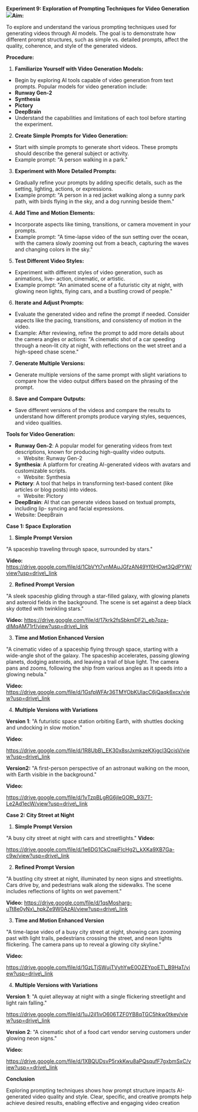 **Experiment 9: Exploration of Prompting Techniques for Video Generation ![](Aspose.Words.4af99601-922c-473d-a072-944da0040478.001.png)Aim:** 

To explore and understand the various prompting techniques used for generating videos through AI models. The goal is to demonstrate how different prompt structures, such as simple vs. detailed prompts, affect the quality, coherence, and style of the generated videos. 

**Procedure:** 

1. **Familiarize Yourself with Video Generation Models:** 
- Begin by exploring AI tools capable of video generation from text prompts. Popular models for video generation include: 
- **Runway Gen-2** 
- **Synthesia** 
- **Pictory** 
- **DeepBrain** 
- Understand the capabilities and limitations of each tool before starting the experiment. 
2. **Create Simple Prompts for Video Generation:** 
- Start with simple prompts to generate short videos. These prompts should describe the general subject or activity. 
- Example prompt: "A person walking in a park." 
3. **Experiment with More Detailed Prompts:** 
- Gradually refine your prompts by adding specific details, such as the setting, lighting, actions, or expressions. 
- Example prompt: "A person in a red jacket walking along a sunny park path, with birds flying in the sky, and a dog running beside them." 
4. **Add Time and Motion Elements:** 
- Incorporate aspects like timing, transitions, or camera movement in your prompts. 
- Example prompt: "A time-lapse video of the sun setting over the ocean, with the camera slowly zooming out from a beach, capturing the waves and changing colors in the sky." 
5. **Test Different Video Styles:** 
- Experiment with different styles of video generation, such as animations, live- action, cinematic, or artistic. 
- Example prompt: "An animated scene of a futuristic city at night, with glowing neon lights, flying cars, and a bustling crowd of people." 
6. **Iterate and Adjust Prompts:** 
- Evaluate the generated video and refine the prompt if needed. Consider aspects like the pacing, transitions, and consistency of motion in the video. 
- Example: After reviewing, refine the prompt to add more details about the camera angles or actions: "A cinematic shot of a car speeding through a neon-lit city at night, with reflections on the wet street and a high-speed chase scene." 
7. **Generate Multiple Versions:** 
- Generate multiple versions of the same prompt with slight variations to compare how the video output differs based on the phrasing of the prompt. 
8. **Save and Compare Outputs:** 
- Save different versions of the videos and compare the results to understand how different prompts produce varying styles, sequences, and video qualities. 

**Tools for Video Generation:** 

- **Runway Gen-2**: A popular model for generating videos from text descriptions, known for producing high-quality video outputs. 
  - Website: Runway Gen-2 
- **Synthesia**: A platform for creating AI-generated videos with avatars and customizable scripts. 
  - Website: Synthesia 
- **Pictory**: A tool that helps in transforming text-based content (like articles or blog posts) into videos. 
  - Website: Pictory 
- **DeepBrain**: AI that can generate videos based on textual prompts, including lip- syncing and facial expressions. 
- Website: DeepBrain 

**Case 1: Space Exploration** 

1. **Simple Prompt Version** 

"A spaceship traveling through space, surrounded by stars." 

**Video:** https://drive.google.com/file/d/1CbVYt7vnMAuJGfzAN49Yf0HOwt3QdPYW/view?usp=drive\_link 

2. **Refined Prompt Version** 

"A sleek spaceship gliding through a star-filled galaxy, with glowing planets and asteroid fields in the background. The scene is set against a deep black sky dotted with twinkling stars." 

**Video:** https://drive.google.com/file/d/17krk2fsSbkmDF2\_eb7oza-dlMqAM71rf/view?usp=drive\_link 

3. **Time and Motion Enhanced Version** 

"A cinematic video of a spaceship flying through space, starting with a wide-angle shot of the galaxy. The spaceship accelerates, passing glowing planets, dodging asteroids, and leaving a trail of blue light. The camera pans and zooms, following the ship from various angles as it speeds into a glowing nebula." 

**Video:** https://drive.google.com/file/d/1GsfpWFAr36TMYObKUIacC6jQaqk6xcx/view?usp=drive\_link 

4. **Multiple Versions with Variations** 

**Version 1**: "A futuristic space station orbiting Earth, with shuttles docking and undocking in slow motion." 

**Video:** 

https://drive.google.com/file/d/1R8UbB\_EK30x8srJxmkzeKXjgcl3QcjsV/view?usp=drive\_link 

**Version2:** "A first-person perspective of an astronaut walking on the moon, with Earth visible in the background." 

**Video:** 

https://drive.google.com/file/d/1vTzpBLgRG6jIeGOR\_93i7T-Le2Ad1ecW/view?usp=drive\_link 

**Case 2: City Street at Night** 

1. **Simple Prompt Version** 

"A busy city street at night with cars and streetlights." **Video:** 

https://drive.google.com/file/d/1e6DG1CkCqaiFIcHg2\_kXKa9XB7Ga-c9w/view?usp=drive\_link 

2. **Refined Prompt Version** 

"A bustling city street at night, illuminated by neon signs and streetlights. Cars drive by, and pedestrians walk along the sidewalks. The scene includes reflections of lights on wet pavement." 

**Video:** https://drive.google.com/file/d/1qsMosharg-uTt8e0yNx\_hpkZe9W0AzAl/view?usp=drive\_link 

3. **Time and Motion Enhanced Version** 

"A time-lapse video of a busy city street at night, showing cars zooming past with light trails, pedestrians crossing the street, and neon lights flickering. The camera pans up to reveal a glowing city skyline." 

**Video:** 

https://drive.google.com/file/d/1GzLTjSWujTVyhYwE0OZEYpoET\_B9HaT/view?usp=drive\_link 

4. **Multiple Versions with Variations** 

**Version 1**: "A quiet alleyway at night with a single flickering streetlight and light rain falling." 

https://drive.google.com/file/d/1uJ2jI1ivO606TZF0YB8qTGC5hkw0tkey/view?usp=drive\_link 

**Version 2**: "A cinematic shot of a food cart vendor serving customers under glowing neon signs." 

**Video:** 

https://drive.google.com/file/d/1XBQUDsvP5rxkKwu8aPQsqufF7gxbmSxC/view?usp==drive\_link 

**Conclusion** 

Exploring prompting techniques shows how prompt structure impacts AI-generated video quality and style. Clear, specific, and creative prompts help achieve desired results, enabling effective and engaging video creation 
